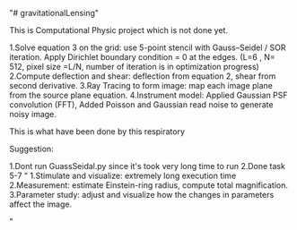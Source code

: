 "# gravitationalLensing" 

This is Computational Physic project which is not done yet.

1.Solve equation 3 on the grid: use 5-point stencil with Gauss–Seidel / SOR iteration. Apply Dirichlet boundary condition  = 0 at the edges. (L=6 , N= 512, pixel size =L/N, number of iteration is in optimization progress)
2.Compute deflection and shear: deflection from equation 2, shear from second derivative.
3.Ray Tracing to form image: map each image plane from the source plane equation.
4.Instrument model: Applied Gaussian PSF convolution (FFT), Added Poisson and Gaussian read noise to generate noisy image.

This is what have been done by this respiratory

Suggestion:

1.Dont run GuassSeidal.py since it's took very long time to run
2.Done task 5-7
"
1.Stimulate and visualize: extremely long execution time
2.Measurement: estimate Einstein-ring radius, compute total magnification.
3.Parameter study: adjust and visualize how the changes in parameters affect the image.

"